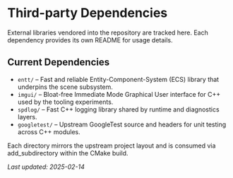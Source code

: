 # Third-party Dependencies

External libraries vendored into the repository are tracked here. Each dependency provides its own README for usage details.

## Current Dependencies
- `entt/` – Fast and reliable Entity-Component-System (ECS) library that underpins the scene subsystem.
- `imgui/` – Bloat-free Immediate Mode Graphical User interface for C++ used by the tooling experiments.
- `spdlog/` – Fast C++ logging library shared by runtime and diagnostics layers.
- `googletest/` – Upstream GoogleTest source and headers for unit testing across C++ modules.

Each directory mirrors the upstream project layout and is consumed via add_subdirectory within the CMake build.

_Last updated: 2025-02-14_
